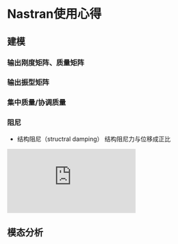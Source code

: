 # Nastran使用心得

## 建模
### 输出刚度矩阵、质量矩阵


### 输出振型矩阵

### 集中质量/协调质量

### 阻尼
- 结构阻尼（structral damping）
结构阻尼力与位移成正比

![](https://latex.codecogs.com/svg.latex?f_s=iGku)

## 模态分析


